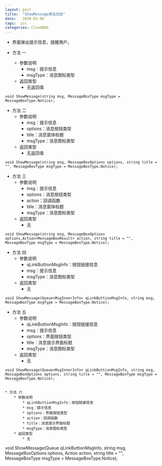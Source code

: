 ```yaml
---
layout: post
title:  "ShowMessage用法总结"
date:   2020-03-05 
tags:  zsc
categories: CloudBOS
---
```

 
* 界面弹出提示信息，提醒用户。

* 方法 一
    * 参数说明
        * msg：提示信息
        * msgType：消息图标类型
    * 返回类型
        * 无返回值
```
void ShowMessage(string msg, MessageBoxType msgType = MessageBoxType.Notice);
```

* 方法 二
    * 参数说明
        * msg：提示信息
        * options：消息按钮类型
        * title：消息窗体标题
        * msgType：消息图标类型
    * 返回类型
        * 无返回值
```
void ShowMessage(string msg, MessageBoxOptions options, string title = "", MessageBoxType msgType = MessageBoxType.Notice);
```
* 方法 三
    * 参数说明
        * msg：提示信息
        * options：消息按钮类型
        * action：回调函数
        * title：消息窗体标题
        * msgType：消息图标类型
    * 返回类型
        * 无
```
void ShowMessage(string msg, MessageBoxOptions options,Action<MessageBoxResult> action, string title = "", MessageBoxType msgType = MessageBoxType.Notice);
```

* 方法 四
    * 参数说明
        * qLinkButtionMsgInfo：按钮链接信息
        * msg：提示信息
        * msgType：消息图标类型
    * 返回类型
        * 无
```
void ShowMessage(Queue<MsgInnerInfo> qLinkButtionMsgInfo, string msg, MessageBoxType msgType = MessageBoxType.Notice);
```

* 方法 五
    * 参数说明
        * qLinkButtionMsgInfo：按钮链接信息
        * msg：提示信息
        * options：界面按钮类型
        * title：消息提示界面标题
        * msgType：消息图标类型
    * 返回类型
        * 无
```
void ShowMessage(Queue<MsgInnerInfo> qLinkButtionMsgInfo, string msg, MessageBoxOptions options, string title = "", MessageBoxType msgType = MessageBoxType.Notice);
    ```

* 方法 六
    * 参数说明
        * qLinkButtionMsgInfo：按钮链接信息
        * msg：提示信息
        * options：界面按钮类型
        * action：回调函数
        * title：消息提示界面标题
        * msgType：消息图标类型
    * 返回类型
        * 无
```
void ShowMessage(Queue<MsgInnerInfo> qLinkButtionMsgInfo, string msg, MessageBoxOptions options, Action<MessageBoxResult> action, string title = "", MessageBoxType msgType = MessageBoxType.Notice);
```






